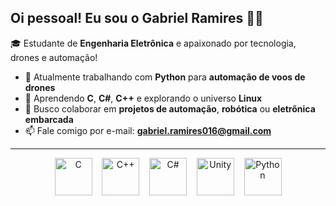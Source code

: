 ## Oi pessoal! Eu sou o Gabriel Ramires 👋😁
🎓 Estudante de **Engenharia Eletrônica** e apaixonado por tecnologia, drones e automação!  

- 🔭 Atualmente trabalhando com **Python** para **automação de voos de drones**  
- 🌱 Aprendendo **C**, **C#**, **C++** e explorando o universo **Linux**  
- 🤝 Busco colaborar em **projetos de automação**, **robótica** ou **eletrônica embarcada**  
- 📫 Fale comigo por e-mail: **gabriel.ramires016@gmail.com**

---

<p align="center">
  <img src="https://cdn.jsdelivr.net/gh/devicons/devicon/icons/c/c-original.svg" alt="C" width="60" height="60"/>
  &nbsp;&nbsp;
  <img src="https://cdn.jsdelivr.net/gh/devicons/devicon/icons/cplusplus/cplusplus-original.svg" alt="C++" width="60" height="60"/>
  &nbsp;&nbsp;
  <img src="https://cdn.jsdelivr.net/gh/devicons/devicon/icons/csharp/csharp-original.svg" alt="C#" width="60" height="60"/>
  &nbsp;&nbsp;
  <img src="https://cdn.jsdelivr.net/gh/devicons/devicon/icons/unity/unity-original.svg" alt="Unity" width="60" height="60"/>
  &nbsp;&nbsp;
  <img src="https://cdn.jsdelivr.net/gh/devicons/devicon/icons/python/python-original.svg" alt="Python" width="60" height="60"/>
</p>
